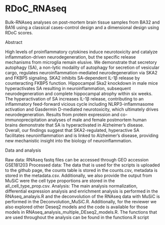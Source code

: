 # RDoC_RNAseq
Bulk-RNAseq analyses on post-mortem brain tissue samples from BA32 and BA16 using a classical cases-control design and a dimensional design using RDoC scores.

Abstract

High levels of proinflammatory cytokines induce neurotoxicity and catalyze inflammation-driven neurodegeneration, but the specific release mechanisms from microglia remain elusive. We demonstrate that secretory autophagy (SA), a non-lytic modality of autophagy for secretion of vesicular cargo, regulates neuroinflammation-mediated neurodegeneration via SKA2 and FKBP5 signaling. SKA2 inhibits SA-dependent IL-1β release by counteracting FKBP5 function. Hippocampal Ska2 knockdown in male mice hyperactivates SA resulting in neuroinflammation, subsequent neurodegeneration and complete hippocampal atrophy within six weeks. The hyperactivation of SA increases IL-1β release, contributing to an inflammatory feed-forward vicious cycle including NLRP3-inflammasome activation and Gasdermin D-mediated neurotoxicity, which ultimately drives neurodegeneration. Results from protein expression and co-immunoprecipitation analyses of male and female postmortem human brains demonstrate that SA is hyperactivated in Alzheimer’s disease. Overall, our findings suggest that SKA2-regulated, hyperactive SA facilitates neuroinflammation and is linked to Alzheimer’s disease, providing new mechanistic insight into the biology of neuroinflammation.

Data and analysis

Raw data: RNAseq fastq files can be accessed through GEO accession GSE181203
Processed data: The data that is used for the scripts is uploaded to the github page, the counts table is stored in the counts.csv, metadata is stored in the metadata.csv. Additionally, we also provide the output from MuSiC were the cell type proportions are stored in the all_cell_type_prop.csv.
Analysis: The main analysis normalization, differential expression analysis and enrichment analysis is performed in the RNAseq_analayis.R and the deconvolution of the RNAseq data with MuSiC is performed in the Deconvolution_MuSiC.R. Additionally, for the reviewer we also explored other Deseq2 models and the code is available for those models in RNAseq_analysis_multiple_DEseq2_models.R. The functions that are used throughout the analysis can be found in the functions.R script
